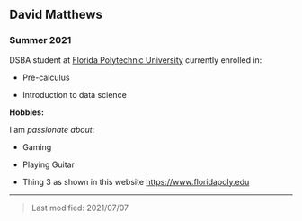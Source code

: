 ## David Matthews

### Summer 2021 

DSBA student at [Florida Polytechnic University](https://www.floridapoly.edu) currently enrolled in: 

- Pre-calculus

- Introduction to data science


**Hobbies:**

I am _passionate about_: 

- Gaming

- Playing Guitar

- Thing 3 as shown in this website <https://www.floridapoly.edu>

***

> Last modified: 2021/07/07